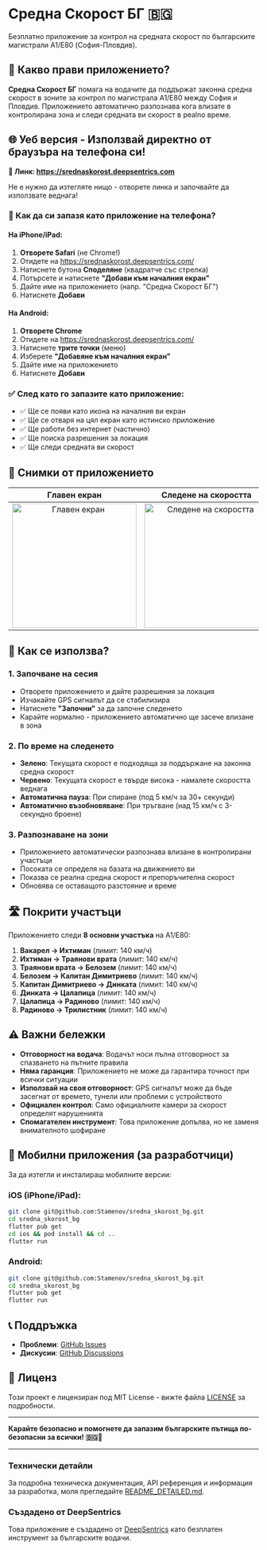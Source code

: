 # Средна Скорост БГ 🇧🇬

Безплатно приложение за контрол на средната скорост по българските магистрали A1/E80 (София-Пловдив).

## 🎯 Какво прави приложението?

**Средна Скорост БГ** помага на водачите да поддържат законна средна скорост в зоните за контрол по магистрала A1/E80 между София и Пловдив. Приложението автоматично разпознава кога влизате в контролирана зона и следи средната ви скорост в реalno време.

## 🌐 Уеб версия - Използвай директно от браузъра на телефона си!

**🔗 Линк: https://srednaskorost.deepsentrics.com**

Не е нужно да изтегляте нищо - отворете линка и започвайте да използвате веднага!

### 📱 Как да си запазя като приложение на телефона?

#### На iPhone/iPad:
1. **Отворете Safari** (не Chrome!)
2. Отидете на https://srednaskorost.deepsentrics.com/
3. Натиснете бутона **Споделяне** (квадратче със стрелка)
4. Потърсете и натиснете **"Добави към началния екран"**
5. Дайте име на приложението (напр. "Средна Скорост БГ")
6. Натиснете **Добави**

#### На Android:
1. **Отворете Chrome**
2. Отидете на https://srednaskorost.deepsentrics.com/
3. Натиснете **трите точки** (меню)
4. Изберете **"Добавяне към началния екран"**
5. Дайте име на приложението
6. Натиснете **Добави**

### ✅ След като го запазите като приложение:
- ✅ Ще се появи като икона на началния ви екран
- ✅ Ще се отваря на цял екран като истинско приложение
- ✅ Ще работи без интернет (частично)
- ✅ Ще поиска разрешения за локация
- ✅ Ще следи средната ви скорост

## 📸 Снимки от приложението

<div align="center">

| Главен екран | Следене на скоростта | История на сесиите |
|:---:|:---:|:---:|
| <img src="https://github.com/user-attachments/assets/3ec0982a-2ce7-40b7-a01e-2effd255284d" width="250" alt="Главен екран"> | <img src="https://github.com/user-attachments/assets/9ead70b7-1557-4f51-af87-8b5220f7f873" width="250" alt="Следене на скоростта"> | <img src="https://github.com/user-attachments/assets/dac54538-09c9-4412-be14-9539f4be5250" width="250" alt="История на сесиите"> |

</div>

## 🚗 Как се използва?

### 1. Започване на сесия
- Отворете приложението и дайте разрешения за локация
- Изчакайте GPS сигналът да се стабилизира
- Натиснете **"Започни"** за да започне следенето
- Карайте нормално - приложението автоматично ще засече влизане в зона

### 2. По време на следенето
- **Зелено**: Текущата скорост е подходяща за поддържане на законна средна скорост
- **Червено**: Текущата скорост е твърде висока - намалете скоростта веднага
- **Автоматична пауза**: При спиране (под 5 км/ч за 30+ секунди)
- **Автоматично възобновяване**: При тръгване (над 15 км/ч с 3-секундно броене)

### 3. Разпознаване на зони
- Приложението автоматически разпознава влизане в контролирани участъци
- Посоката се определя на базата на движението ви
- Показва се реална средна скорост и препоръчителна скорост
- Обновява се оставащото разстояние и време

## 🛣️ Покрити участъци

Приложението следи **8 основни участъка** на A1/E80:

1. **Вакарел → Ихтиман** (лимит: 140 км/ч)
2. **Ихтиман → Траянови врата** (лимит: 140 км/ч)
3. **Траянови врата → Белозем** (лимит: 140 км/ч)
4. **Белозем → Капитан Димитриево** (лимит: 140 км/ч)
5. **Капитан Димитриево → Динката** (лимит: 140 км/ч)
6. **Динката → Цалапица** (лимит: 140 км/ч)
7. **Цалапица → Радиново** (лимит: 140 км/ч)
8. **Радиново → Трилистник** (лимит: 140 км/ч)

## ⚠️ Важни бележки

- **Отговорност на водача**: Водачът носи пълна отговорност за спазването на пътните правила
- **Няма гаранция**: Приложението не може да гарантира точност при всички ситуации
- **Използвай на своя отговорност**: GPS сигналът може да бъде засегнат от времето, тунели или проблеми с устройството
- **Официален контрол**: Само официалните камери за скорост определят нарушенията
- **Спомагателен инструмент**: Това приложение допълва, но не заменя внимателното шофиране

## 🔧 Мобилни приложения (за разработчици)

За да изтегли и инсталираш мобилните версии:

### iOS (iPhone/iPad):
```bash
git clone git@github.com:Stamenov/sredna_skorost_bg.git
cd sredna_skorost_bg
flutter pub get
cd ios && pod install && cd ..
flutter run
```

### Android:
```bash
git clone git@github.com:Stamenov/sredna_skorost_bg.git
cd sredna_skorost_bg
flutter pub get
flutter run
```

## 📞 Поддръжка

- **Проблеми**: [GitHub Issues](https://github.com/Stamenov/sredna_skorost_bg/issues)
- **Дискусии**: [GitHub Discussions](https://github.com/Stamenov/sredna_skorost_bg/discussions)

## 📄 Лиценз

Този проект е лицензиран под MIT License - вижте файла [LICENSE](LICENSE) за подробности.

---

**Карайте безопасно и помогнете да запазим българските пътища по-безопасни за всички! 🇧🇬🚗**

---

### Технически детайли

За подробна техническа документация, API референция и информация за разработка, моля прегледайте [README_DETAILED.md](README_DETAILED.md).

### Създадено от DeepSentrics

Това приложение е създадено от [DeepSentrics](https://deepsentrics.com) като безплатен инструмент за българските водачи.
